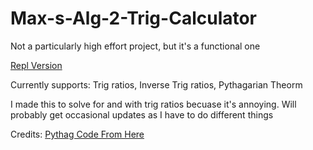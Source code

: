 # Max-s-Alg-2-Trig-Calculator

Not a particularly high effort project, but it's a functional one

[Repl Version](https://replit.com/@MaxwellWindland/Calc)

Currently supports: Trig ratios, Inverse Trig ratios, Pythagarian Theorm

I made this to solve for and with trig ratios becuase it's annoying. Will probably get occasional updates as I have to do different things

Credits: [Pythag Code From Here](https://www.w3resource.com/python-exercises/math/python-math-exercise-68.php)
